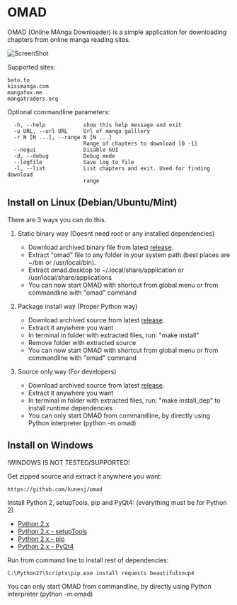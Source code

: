 OMAD
====

OMAD (Online MAnga Downloader) is a simple application for downloading chapters from online manga reading sites.

![ScreenShot](https://raw.github.com/kunesj/omad/master/doc/preview.png)

Supported sites:

    bato.to
    kissmanga.com
    mangafox.me
    mangatraders.org

Optional commandline parameters:

      -h, --help            show this help message and exit
      -u URL, --url URL     Url of manga galllery
      -r N [N ...], --range N [N ...]
                            Range of chapters to download [0 -1]
      --nogui               Disable GUI
      -d, --debug           Debug mode
      --logfile             Save log to file
      -l, --list            List chapters and exit. Used for finding download
                            range



Install on Linux (Debian/Ubuntu/Mint)
-------
There are 3 ways you can do this.

1. Static binary way (Doesnt need root or any installed dependencies)
    - Download archived binary file from latest [release](https://github.com/kunesj/omad/releases).
    - Extract "omad" file to any folder in your system path (best places are ~/bin or /usr/local/bin).
    - Extract omad.desktop to ~/.local/share/application or /usr/local/share/applications
    - You can now start OMAD with shortcut from global menu or from commandline with "omad" command

2. Package install way (Proper Python way)
    - Download archived source from latest [release](https://github.com/kunesj/omad/releases).
    - Extract it anywhere you want
    - In terminal in folder with extracted files, run: "make install"
    - Remove folder with extracted source
    - You can now start OMAD with shortcut from global menu or from commandline with "omad" command

3. Source only way (For developers)
    - Download archived source from latest [release](https://github.com/kunesj/omad/releases).
    - Extract it anywhere you want
    - In terminal in folder with extracted files, run: "make install_dep" to install runtime dependencies
    - You can only start OMAD from commandline, by directly using Python interpreter (python -m omad)

Install on Windows
-------
!WINDOWS IS NOT TESTED/SUPPORTED!

Get zipped source and extract it anywhere you want:

    https://github.com/kunesj/omad
    
Install Python 2, setupTools, pip and PyQt4: (everything must be for Python 2)

- [Python 2.x](https://www.python.org/downloads/windows/)
- [Python 2.x - setupTools](http://www.lfd.uci.edu/~gohlke/pythonlibs/#setuptools)
- [Python 2.x - pip](http://www.lfd.uci.edu/~gohlke/pythonlibs/#pip)
- [Python 2.x - PyQt4](http://www.lfd.uci.edu/~gohlke/pythonlibs/#pyqt)
    
Run from command line to install rest of dependencies:
    
    C:\Python27\Scripts\pip.exe install requests beautifulsoup4
    
You can only start OMAD from commandline, by directly using Python interpreter (python -m omad)
    
